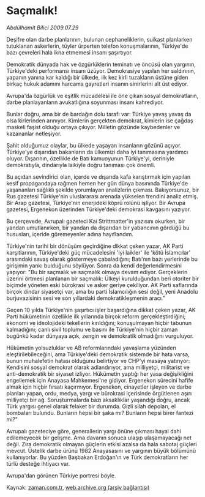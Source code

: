 # Saçmalık!

*Abdülhamit Bilici 2009.07.29*

<tr><td class="metin" colspan="2" style="padding-top: 20px; padding-left: 5px; padding-right: 10px;">Deşifre olan darbe planlarının, bulunan cephaneliklerin, suikast planlarken tutuklanan askerlerin, tüyler ürperten telefon konuşmalarının, Türkiye'de bazı çevreleri hala ikna etmemesi insanı şaşırtıyor.</td></tr><tr><td class="metin" colspan="2" style="padding-top: 20px; padding-left: 5px; padding-right: 10px;"><p>Demokratik dünyada hak ve özgürlüklerin teminatı ve öncüsü olan yargının, Türkiye'deki performansı insanı üzüyor. Demokrasiye yapılan her saldırının, yapanın yanına kar kaldığı bir ülkede, ilk kez kirli tuzakların üstüne giden birkaç hukuk adamını harcama gayretleri insanın sinirlerini alt üst ediyor. 
<p> Avrupa'da özgürlük ve eşitlik mücadelesi ile öne çıkan sosyal demokratların, darbe planlayanların avukatlığına soyunması insanı kahrediyor. 
<p> Bunlar doğru, ama bir de bardağın dolu tarafı var: Türkiye yavaş yavaş da olsa kirlerinden arınıyor. Kimlerin gerçekten demokrat, kimlerin ise çağdaş maskeli faşist olduğu ortaya çıkıyor. Milletin gözünde kaybedenler ve kazananlar netleşiyor. 
<p> Şahit olduğumuz olaylar, bu ülkede yaşayan insanların gözünü açıyor. Türkiye'ye dışarıdan bakanların da ülkemizi daha iyi tanımasına yardımcı oluyor. Dışarının, özellikle de Batı kamuoyunun Türkiye'yi, deriniyle demokratıyla, dindarıyla laikiyle doğru tanıması çok önemli. 
<p> Bu açıdan sevindirici olan, içerde ve dışarıda kafa karıştırmak için yapılan kesif propagandaya rağmen hemen her gün dünya basınında Türkiye'de yaşananları sağlıklı şekilde yorumlayan analizlerin çıkması. Bakıyorsunuz, bir Rus gazetesi Türkiye'nin uluslararası arenada yükselen trendini analiz etmiş. Bir Arap gazetesi, Türkiye'nin enerjideki köprü rolünü işliyor. Bir Avrupa gazetesi, Ergenekon üzerinden Türkiye'deki demokrasi kavgasını yazıyor. 
<p> Bu çerçevede, Avrupalı gazeteci Kai Strittmatter'in yazısını okurken, bir yandan umutlanırken, bir yandan da dışarıdan bir yabancının gördüğü bu hususları, içeride göremeyenler adına hayıflandım. 
<p> Türkiye'nin tarihi bir dönüşüm geçirdiğine dikkat çeken yazar, AK Parti karşıtlarının, Türkiye'deki güç mücadelesini 'iyi laikler' ile 'kötü İslamcılar' arasındaki savaş olarak göstermeye çabaladığını; Batı'nın bazı yerlerinde bu girişimin yankı bulduğunu söylüyor. Sonra da kendi değerlendirmesini yapıyor: "Bu bir saçmalık ve saçmalık olmaya devam ediyor. Gerçeklerin üzerini örtmesi planlanan bir saçmalık: Ülkeyi kurulduğundan beri otoriter bir biçimde yöneten eski bürokrasi ve asker geriye çekiliyor. AK Parti saflarında birçok dindar siyasetçi var, ama bu parti İslamcılığın sesi değil, yeni Anadolu burjuvazisinin sesi ve son yıllardaki demokratikleşmenin aracı."
<p> Geçen 10 yılda Türkiye'nin şaşırtıcı işler başardığına dikkat çeken yazar, AK Parti hükümetinin özellikle ilk yıllarında birçok reform gerçekleştirdiğini; ekonomi ve ideolojideki tekellerin kırıldığını; konuşulmayan hiçbir tabunun kalmadığını; canlı sivil toplumu ve basını ile Türkiye'nin hiçbir zaman bugünkü kadar dünyaya açık, zengin ve demokratik olmadığını vurguluyor. 
<p> Hükümetin yolsuzluklar ve AB reformlarındaki yavaşlama yüzünden eleştirilebileceğini, ama Türkiye'deki demokratik sistemde bir hata varsa, bunun muhalefetin hatası olduğunu belirtiyor ve CHP'yi masaya yatırıyor: Kendisini sosyal demokrat olarak adlandırıyor, ama milliyetçi, militarist ve anti-demokratik bir siyaset izliyor. Hükümetin yaptığı her yasa değişikliğini engellemek için Anayasa Mahkemesi'ne gidiyor. Ergenekon sürecini hafife almak için hiçbir fırsatı kaçırmıyor. Ergenekon, cinayetler işleyen ve darbe planları yapan, ordu, medya, yargı ve bürokrasi içerisinde örgütlenen aşırı milliyetçi bir ağ. Soruşturmalarda bazı aksaklıklar yaşandığı doğru, ancak Türk yargısı genel olarak felaket bir durumda. Gizli silah depoları, el bombaları bulundu. Bunların hepsi bir şaka mı? Bunların hepsi birer fantezi mi?" 
<p> Avrupalı gazeteciye göre, generallerin yargı önüne çıkması hayal dahi edilemeyecek bir gelişme. Ama davanın sonuca ulaşıp ulaşamayacağı net değil. Zira demokratik olmayan güçlerin etkisi azalsa da hala sabotaj güçleri mevcut. Üstelik darbe ürünü 1982 Anayasasını ve yargının büyük bölümünü kullanıyorlar. Bu yüzden Başbakan Erdoğan'ın ve Türk demokratların her türlü desteğe ihtiyacı var.
<p> Avrupa'dan görünen Türkiye portresi böyle. <br/></p></p></p></p></p></p></p></p></p></p></p></td></tr>

Kaynak: [zaman.com.tr](http://zaman.com.tr/yazar.do?yazino=874474), [web.archive.org (arşiv bağlantısı)](http://web.archive.org/web/20090809200340/http://www.zaman.com.tr:80/yazar.do?yazino=874474)
